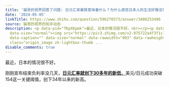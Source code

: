 ```yaml
---
title: '猫哥的视界回答了问题: 日元汇率暴跌意味着什么？为什么感觉日本人的生活好像没受太大影响？'
date: '2024-05-05'
linkTitle: https://www.zhihu.com/question/596270573/answer/3488253496
source: 猫哥的视界的知乎动态
description: <p data-pid="TKpXKpmk">最近，日本的情况很不好。<br></p><p data-pid="MYSbk80U">刚刚宣布结束负利率没几天，<u><b>日元汇率就创下30多年的新低</b>，</u>美元/日元成功突破154这一关键阈值，创下34年以来的新高。</p><figure
  data-size="normal"><img src="https://pic3.zhimg.com/v2-975722a4f3f1c1a8ac05dcbeed6814de_1440w.jpg"
  data-caption="" data-size="normal" data-rawwidth="903" data-rawheight="154" data-original-token="v2-975722a4f3f1c1a8ac05dcbeed6814de"
  class="origin_image zh-lightbox-thumb ...
disable_comments: true
---
```

<p data-pid="TKpXKpmk">最近，日本的情况很不好。<br></p><p data-pid="MYSbk80U">刚刚宣布结束负利率没几天，<u><b>日元汇率就创下30多年的新低</b>，</u>美元/日元成功突破154这一关键阈值，创下34年以来的新高。</p><figure data-size="normal"><img src="https://pic3.zhimg.com/v2-975722a4f3f1c1a8ac05dcbeed6814de_1440w.jpg" data-caption="" data-size="normal" data-rawwidth="903" data-rawheight="154" data-original-token="v2-975722a4f3f1c1a8ac05dcbeed6814de" class="origin_image zh-lightbox-thumb ...